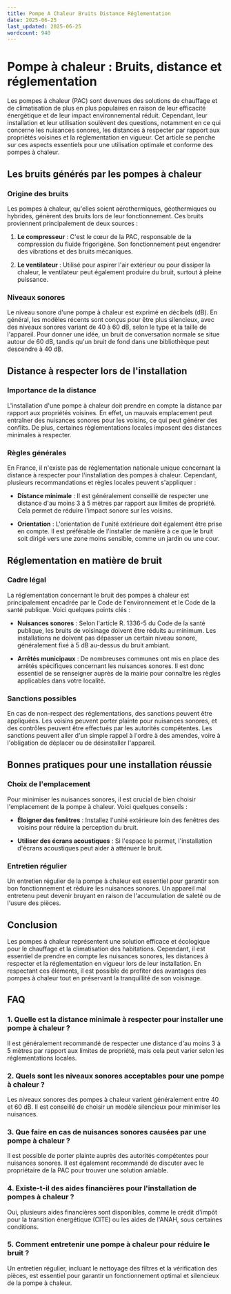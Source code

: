 ```yaml
---
title: Pompe A Chaleur Bruits Distance Réglementation
date: 2025-06-25
last_updated: 2025-06-25
wordcount: 940
---
```


# Pompe à chaleur : Bruits, distance et réglementation

Les pompes à chaleur (PAC) sont devenues des solutions de chauffage et de climatisation de plus en plus populaires en raison de leur efficacité énergétique et de leur impact environnemental réduit. Cependant, leur installation et leur utilisation soulèvent des questions, notamment en ce qui concerne les nuisances sonores, les distances à respecter par rapport aux propriétés voisines et la réglementation en vigueur. Cet article se penche sur ces aspects essentiels pour une utilisation optimale et conforme des pompes à chaleur.

## Les bruits générés par les pompes à chaleur

### Origine des bruits

Les pompes à chaleur, qu'elles soient aérothermiques, géothermiques ou hybrides, génèrent des bruits lors de leur fonctionnement. Ces bruits proviennent principalement de deux sources :

1. **Le compresseur** : C'est le cœur de la PAC, responsable de la compression du fluide frigorigène. Son fonctionnement peut engendrer des vibrations et des bruits mécaniques.
   
2. **Le ventilateur** : Utilisé pour aspirer l'air extérieur ou pour dissiper la chaleur, le ventilateur peut également produire du bruit, surtout à pleine puissance.

### Niveaux sonores

Le niveau sonore d'une pompe à chaleur est exprimé en décibels (dB). En général, les modèles récents sont conçus pour être plus silencieux, avec des niveaux sonores variant de 40 à 60 dB, selon le type et la taille de l'appareil. Pour donner une idée, un bruit de conversation normale se situe autour de 60 dB, tandis qu'un bruit de fond dans une bibliothèque peut descendre à 40 dB.

## Distance à respecter lors de l'installation

### Importance de la distance

L'installation d'une pompe à chaleur doit prendre en compte la distance par rapport aux propriétés voisines. En effet, un mauvais emplacement peut entraîner des nuisances sonores pour les voisins, ce qui peut générer des conflits. De plus, certaines réglementations locales imposent des distances minimales à respecter.

### Règles générales

En France, il n'existe pas de réglementation nationale unique concernant la distance à respecter pour l'installation des pompes à chaleur. Cependant, plusieurs recommandations et règles locales peuvent s'appliquer :

- **Distance minimale** : Il est généralement conseillé de respecter une distance d'au moins 3 à 5 mètres par rapport aux limites de propriété. Cela permet de réduire l'impact sonore sur les voisins.

- **Orientation** : L'orientation de l'unité extérieure doit également être prise en compte. Il est préférable de l'installer de manière à ce que le bruit soit dirigé vers une zone moins sensible, comme un jardin ou une cour.

## Réglementation en matière de bruit

### Cadre légal

La réglementation concernant le bruit des pompes à chaleur est principalement encadrée par le Code de l'environnement et le Code de la santé publique. Voici quelques points clés :

- **Nuisances sonores** : Selon l'article R. 1336-5 du Code de la santé publique, les bruits de voisinage doivent être réduits au minimum. Les installations ne doivent pas dépasser un certain niveau sonore, généralement fixé à 5 dB au-dessus du bruit ambiant.

- **Arrêtés municipaux** : De nombreuses communes ont mis en place des arrêtés spécifiques concernant les nuisances sonores. Il est donc essentiel de se renseigner auprès de la mairie pour connaître les règles applicables dans votre localité.

### Sanctions possibles

En cas de non-respect des réglementations, des sanctions peuvent être appliquées. Les voisins peuvent porter plainte pour nuisances sonores, et des contrôles peuvent être effectués par les autorités compétentes. Les sanctions peuvent aller d'un simple rappel à l'ordre à des amendes, voire à l'obligation de déplacer ou de désinstaller l'appareil.

## Bonnes pratiques pour une installation réussie

### Choix de l'emplacement

Pour minimiser les nuisances sonores, il est crucial de bien choisir l'emplacement de la pompe à chaleur. Voici quelques conseils :

- **Éloigner des fenêtres** : Installez l'unité extérieure loin des fenêtres des voisins pour réduire la perception du bruit.

- **Utiliser des écrans acoustiques** : Si l'espace le permet, l'installation d'écrans acoustiques peut aider à atténuer le bruit.

### Entretien régulier

Un entretien régulier de la pompe à chaleur est essentiel pour garantir son bon fonctionnement et réduire les nuisances sonores. Un appareil mal entretenu peut devenir bruyant en raison de l'accumulation de saleté ou de l'usure des pièces.

## Conclusion

Les pompes à chaleur représentent une solution efficace et écologique pour le chauffage et la climatisation des habitations. Cependant, il est essentiel de prendre en compte les nuisances sonores, les distances à respecter et la réglementation en vigueur lors de leur installation. En respectant ces éléments, il est possible de profiter des avantages des pompes à chaleur tout en préservant la tranquillité de son voisinage.

## FAQ

### 1. Quelle est la distance minimale à respecter pour installer une pompe à chaleur ?

Il est généralement recommandé de respecter une distance d'au moins 3 à 5 mètres par rapport aux limites de propriété, mais cela peut varier selon les réglementations locales.

### 2. Quels sont les niveaux sonores acceptables pour une pompe à chaleur ?

Les niveaux sonores des pompes à chaleur varient généralement entre 40 et 60 dB. Il est conseillé de choisir un modèle silencieux pour minimiser les nuisances.

### 3. Que faire en cas de nuisances sonores causées par une pompe à chaleur ?

Il est possible de porter plainte auprès des autorités compétentes pour nuisances sonores. Il est également recommandé de discuter avec le propriétaire de la PAC pour trouver une solution amiable.

### 4. Existe-t-il des aides financières pour l'installation de pompes à chaleur ?

Oui, plusieurs aides financières sont disponibles, comme le crédit d'impôt pour la transition énergétique (CITE) ou les aides de l'ANAH, sous certaines conditions.

### 5. Comment entretenir une pompe à chaleur pour réduire le bruit ?

Un entretien régulier, incluant le nettoyage des filtres et la vérification des pièces, est essentiel pour garantir un fonctionnement optimal et silencieux de la pompe à chaleur.